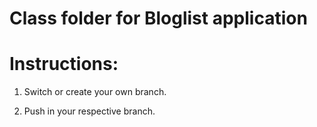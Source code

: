 # Class folder for Bloglist application

# Instructions:

1. Switch or create your own branch.

2. Push in your respective branch.
